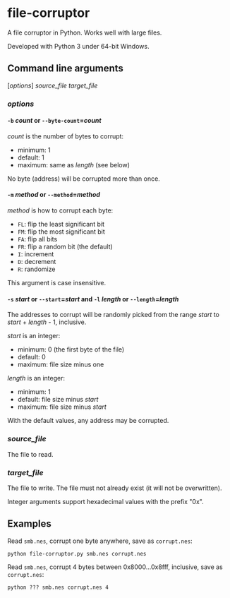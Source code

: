 # file-corruptor
A file corruptor in Python. Works well with large files.

Developed with Python 3 under 64-bit Windows.

## Command line arguments

[*options*] *source_file* *target_file*

### *options*
#### `-b` *count* or `--byte-count`=*count*
*count* is the number of bytes to corrupt:
* minimum: 1
* default: 1
* maximum: same as *length* (see below)

No byte (address) will be corrupted more than once.

#### `-m` *method* or `--method`=*method*
*method* is how to corrupt each byte:
* `FL`: flip the least significant bit
* `FM`: flip the most significant bit
* `FA`: flip all bits
* `FR`: flip a random bit (the default)
* `I`: increment
* `D`: decrement
* `R`: randomize

This argument is case insensitive.

#### `-s` *start* or `--start`=*start* and `-l` *length* or `--length`=*length*
The addresses to corrupt will be randomly picked from the range *start* to *start* + *length* - 1, inclusive.

*start* is an integer:
* minimum: 0 (the first byte of the file)
* default: 0
* maximum: file size minus one

*length* is an integer:
* minimum: 1
* default: file size minus *start*
* maximum: file size minus *start*

With the default values, any address may be corrupted.

### *source_file*
The file to read.

### *target_file*
The file to write. The file must not already exist (it will not be overwritten).

Integer arguments support hexadecimal values with the prefix "0x".

## Examples

Read `smb.nes`, corrupt one byte anywhere, save as `corrupt.nes`:

`python file-corruptor.py smb.nes corrupt.nes`

Read `smb.nes`, corrupt 4 bytes between 0x8000...0x8fff, inclusive, save as `corrupt.nes`:

`python ??? smb.nes corrupt.nes 4`
